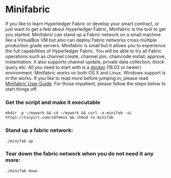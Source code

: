 # Minifabric
If you like to learn Hyperledger Fabric or develop your smart contract, or
just want to get a feel about Hyperledger Fabric, Minifabric is the tool to
get you started. Minifabric can stand up a Fabric network on a small machine
like a VirtualBox VM but also can deploy Fabric networks cross multiple production
grade servers. Minifabric is small but it allows you to experience the full
capabilities of Hyperledger Fabric. You will be able to try all Fabric operations
such as channel create, channel join, chaincode install, approve, instantiation.
It also supports channel update, private data collection, block query etc.
All you need to start with is a [docker](https://www.docker.com/) (18.03 or newer) environment. Minifabric works on both OS X and Linux. Windows support is in the works.
If you like to read more before jumping in, please read [Minifabric User Guide](https://github.com/litong01/minifabric/blob/0.1.0/docs/README.md). For those impatient, please follow the steps
below to start things off.

### Get the script and make it executable
```
mkdir -p ~/mywork && cd ~/mywork && curl -o minifab -sL https://tinyurl.com/s8fmmvx && chmod +x minifab
```

### Stand up a fabric network:
```
./minifab up
```

### Tear down the fabric network when you do not need it any more:
```
./minifab down
```
